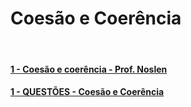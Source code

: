# Coesão e Coerência

&nbsp;

#### [1 - Coesão e coerência - Prof. Noslen](https://www.youtube.com/watch?v=IIU6i3UXyi0)

#### [1 - QUESTÕES - Coesão e Coerência](https://www.youtube.com/watch?v=mp6M7hN56Ao)
